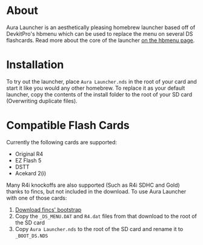 # About
Aura Launcher is an aesthetically pleasing homebrew launcher based off of DevkitPro's hbmenu which can be used to replace the menu on several DS flashcards. Read more about the core of the launcher [on the hbmenu page][hbmenu].

# Installation
To try out the launcher, place `Aura Launcher.nds` in the root of your card and start it like you would any other homebrew. To replace it as your default launcher, copy the contents of the install folder to the root of your SD card (Overwriting duplicate files).

# Compatible Flash Cards
Currently the following cards are supported:
- Original R4
- EZ Flash 5
- DSTT
- Acekard 2(i)

Many R4i knockoffs are also supported (Such as R4i SDHC and Gold) thanks to fincs, but not included in the download. To use Aura Launcher with one of those cards:

1. [Download fincs' bootstrap][fincs' blog page]
2. Copy the `_DS_MENU.DAT` and `R4.dat` files from that download to the root of the SD card
3. Copy `Aura Launcher.nds` to the root of the SD card and rename it to `_BOOT_DS.NDS`

 
[hbmenu]:https://github.com/devkitPro/nds-hb-menu
[fincs' blog page]:http://fincs.drunkencoders.com/2010/04/13/r4i-christmas-hbmenu-bootstub/
